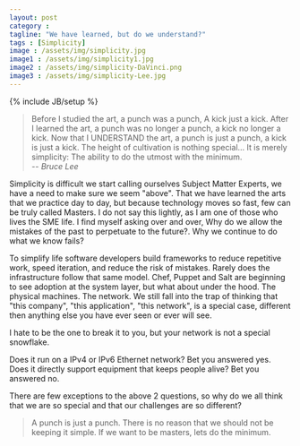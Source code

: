```yaml
---
layout: post
category :
tagline: "We have learned, but do we understand?"
tags : [Simplicity]
image : /assets/img/simplicity.jpg
image1 : /assets/img/simplicity1.jpg
image2 : /assets/img/simplicity-DaVinci.png
image3 : /assets/img/simplicity-Lee.jpg
---
```

{% include JB/setup %}

> Before I studied the art, a punch was a punch, A kick just a kick.
> After I learned the art, a punch was no longer a punch, a kick no longer a kick.
> Now that I UNDERSTAND the art, a punch is just a punch, a kick is just a kick.
> The height of cultivation is nothing special...
> It is merely simplicity: The ability to do the utmost with the minimum. <br>
> -- <cite>Bruce Lee</cite><br>

Simplicity is difficult we start calling ourselves Subject Matter Experts, we have a need to make sure we seem "above". That we have learned the arts that we practice day to day, but because technology moves so fast, few can be truly called Masters. I do not say this lightly, as I am one of those who lives the SME life. I find myself asking over and over, Why do we allow the mistakes of the past to perpetuate to the future?. Why we continue to do what we know fails?

To simplify life software developers build frameworks to reduce repetitive work, speed iteration, and reduce the risk of mistakes. Rarely does the infrastructure follow that same model. Chef, Puppet and Salt are beginning to see adoption at the system layer, but what about under the hood. The physical machines. The network. We still fall into the trap of thinking that "this company", "this application", "this network", is a special case, different then anything else you have ever seen or ever will see.

I hate to be the one to break it to you, but your network is not a special snowflake.

Does it run on a IPv4 or IPv6 Ethernet network? Bet you answered yes.<br>
Does it directly support equipment that keeps people alive? Bet you answered no. <br>

There are few exceptions to the above 2 questions, so why do we all think that we are so special and that our challenges are so different? 

> A punch is just a punch.
There is no reason that we should not be keeping it simple. If we want to be masters, lets do the minimum.